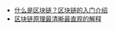 * [什么是区块链？区块链的入门介绍](https://mp.weixin.qq.com/s/N9GJKhqNFKDcJUh3lldN_Q)
* [区块链原理最清晰最直观的解释](https://mp.weixin.qq.com/s/hycGLdd9js7VDMI-rxkSsw)

